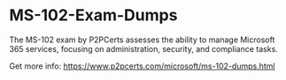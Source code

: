 # MS-102-Exam-Dumps
The MS-102 exam by P2PCerts assesses the ability to manage Microsoft 365 services, focusing on administration, security, and compliance tasks.

Get more info: https://www.p2pcerts.com/microsoft/ms-102-dumps.html
